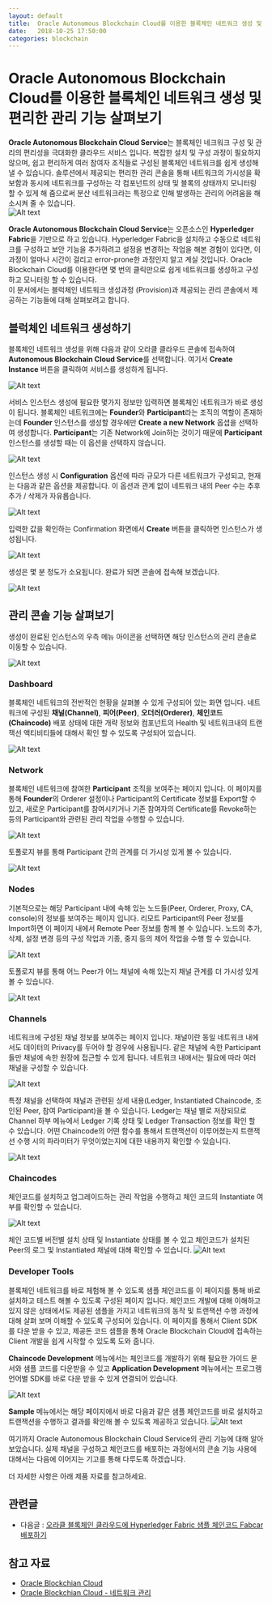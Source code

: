 ```yaml
---
layout: default
title:  Oracle Autonomous Blockchain Cloud를 이용한 블록체인 네트워크 생성 및 편리한 관리 기능 살펴보기
date:   2018-10-25 17:50:00
categories: blockchain
---
```


# Oracle Autonomous Blockchain Cloud를 이용한 블록체인 네트워크 생성 및 편리한 관리 기능 살펴보기

**Oracle Autonomous Blockchain Cloud Service**는 블록체인 네크워크 구성 및 관리의 편리성을 극대화한 클라우드 서비스 입니다. 복잡한 설치 및 구성 과정이 필요하지 않으며, 쉽고 편리하게 여러 참여자 조직들로 구성된 블록체인 네트워크를 쉽게 생성해 낼 수 있습니다. 솔루션에서 제공되는 편리한 관리 콘솔을 통해 네트워크의 가시성을 확보함과 동시에 네트워크를 구성하는 각 컴포넌트의 상태 및 블록의 상태까지 모니터링 할 수 있게 해 줌으로써 분산 네트워크라는 특정으로 인해 발생하는 관리의 어려움을 해소시켜 줄 수 있습니다.<br/>
![Alt text](https://monosnap.com/image/q339C1ZvLdPOLtI9chCGznCMhCckRE.png)

**Oracle Autonomous Blockchain Cloud Service**는 오픈소스인 **Hyperledger Fabric**을 기반으로 하고 있습니다. Hyperledger Fabric을 설치하고 수동으로 네트워크를 구성하고 보안 기능을 추가하려고 설정을 변경하는 작업을 해본 경험이 있다면, 이 과정이 얼마나 시간이 걸리고 error-prone한 과정인지 알고 계실 것입니다. Oracle Blockchain Cloud를 이용한다면 몇 번의 클릭만으로 쉽게 네트워크를 생성하고 구성하고 모니터링 할 수 있습니다. <br/>
이 문서에서는 블럭체인 네트워크 생성과정 (Provision)과 제공되는 관리 콘솔에서 제공하는 기능들에 대해 살펴보려고 합니다.

## 블럭체인 네트워크 생성하기
블록체인 네트워크 생성을 위해 다음과 같이 오라클 클라우드 콘솔에 접속하여 **Autonomous Blockchain Cloud Service**를 선택합니다. 여기서 **Create Instance** 버튼을 클릭하여 서비스를 생성하게 됩니다.

![Alt text](https://monosnap.com/image/Xa0L90jPUzYuNO2v4aamsrq3Pkbm51)

서비스 인스턴스 생성에 필요한 몇가지 정보만 입력하면 블록체인 네트워크가 바로 생성이 됩니다. 블록체인 네트워크에는 **Founder**와 **Participant**라는 조직의 역할이 존재하는데 **Founder** 인스턴스를 생성할 경우에만 **Create a new Network** 옵셥을 선택하여 생성합니다. **Participant**는 기존 Network에 Join하는 것이기 때문에 **Participant** 인스턴스를 생성할 때는 이 옵션을 선택하지 않습니다.

![Alt text](https://monosnap.com/image/fyRMvK7LKcGwDWCcUW56Dza6Og1K2Y.png)

인스턴스 생성 시 **Configuration** 옵션에 따라 규모가 다른 네트워크가 구성되고, 현재는 다음과 같은 옵션을 제공합니다. 이 옵션과 관계 없이 네트워크 내의 Peer 수는 추후 추가 / 삭제가 자유롭습니다. 

![Alt text](https://monosnap.com/image/fYE5kooz6q29hqSNUDrIAcZblO3SlH.png)

입력한 값을 확인하는 Confirmation 화면에서 **Create** 버튼을 클릭하면 인스턴스가 생성됩니다.

![Alt text](https://monosnap.com/image/uEmSpXHtQ9PJDazF0FjArwj5l5OCgK.png)

생성은 몇 분 정도가 소요됩니다. 완료가 되면 콘솔에 접속해 보겠습니다.

![Alt text](https://monosnap.com/image/vIN4sKVU4UhpwgtJG5aH7jdqkgfJvd.png)

## 관리 콘솔 기능 살펴보기
생성이 완료된 인스턴스의 우측 메뉴 아이콘을 선택하면 해당 인스턴스의 관리 콘솔로 이동할 수 있습니다.

![Alt text](https://monosnap.com/image/iBOSxiyEAr3kaH1sBx1kdHwp42GAqL.png)

### Dashboard
블록체인 네트워크의 전반적인 현황을 살펴볼 수 있게 구성되어 있는 화면 입니다. 네트워크에 구성된 **채널(Channel)**, **피어(Peer)**, **오더러(Orderer)**, **체인코드(Chaincode)** 배포 상태에 대한 개략 정보와 컴포넌트의 Health 및 네트워크내의 트랜잭선 액티비티들에 대해서 확인 할 수 있도록 구성되어 있습니다.

![Alt text](https://monosnap.com/image/19gBg6bfdesB7mjQH58PyMq2sozuP8.png)

### Network
블록체인 네트워크에 참여한 **Participant** 조직을 보여주는 페이지 입니다. 이 페이지를 통해 **Founder**의 Orderer 설정이나 Participant의 Certificate 정보를 Export할 수 있고, 새로운 Participant를 참여시키거나 기존 참여자의 Certificate를 Revoke하는 등의 Participant와 관련된 관리 작업을 수행할 수 있습니다.

![Alt text](https://monosnap.com/image/Ej99WcyOLw5yI0wHQtwQQYIbb2aP9U.png)

토폴로지 뷰를 통해 Participant 간의 관계를 더 가시성 있게 볼 수 있습니다.

![Alt text](https://monosnap.com/image/L2eiBmkCFGgDvs7zTixh24pBQAqsKn.png)

### Nodes 
기본적으로는 해당 Participant 내에 속해 있는 노드들(Peer, Orderer, Proxy, CA, console)의 정보를 보여주는 페이지 입니다. 리모트 Participant의 Peer 정보를 Import하면 이 페이지 내에서 Remote Peer 정보를 함께 볼 수 있습니다. 노드의 추가, 삭제, 설정 변경 등의 구성 작업과 기종, 중지 등의 제어 작업을 수행 할 수 있습니다. 

![Alt text](https://monosnap.com/image/yiYrvJKAaPRmIRqlEgSeKLahcwlS67.png)

토폴로지 뷰를 통해 어느 Peer가 어느 채널에 속해 있는지 채널 관계를 더 가시성 있게 볼 수 있습니다.

![Alt text](https://monosnap.com/image/69VwqILYU36ZYxTa9SRhu2Grm7nERu.png)

### Channels
네트워크에 구성된 채널 정보를 보여주는 페이지 입니다. 채널이란 동일 네트워크 내에서도 데이터의 Privacy를 두어야 할 경우에 사용됩니다. 같은 채널에 속한 Participant들만 채널에 속한 원장에 접근할 수 있게 됩니다. 네트워크 내애서는 필요에 따라 여러 채널을 구성할 수 있습니다.

![Alt text](https://monosnap.com/image/hRNNK3W9UYgEN5UkZA5UB6PjyviSD4.png)

특정 채널을 선택하여 채널과 관련된 상세 내용(Ledger, Instantiated Chaincode, 조인된 Peer, 참여 Participant)을 볼 수 있습니다.
Ledger는 채널 별로 저장되므로 Channel 하부 메뉴에서 Ledger 기록 상태 및 Ledger Transaction 정보를 확인 할 수 있습니다. 어떤 Chaincode의 어떤 함수를 통해서 트랜잭션이 이루어졌는지 트랜잭선 수행 시의 파라미터가 무엇이었는지에 대한 내용까지 확인할 수 있습니다.

![Alt text](https://monosnap.com/image/myIZfCoDq4Ud9GsebPTu3Xn6YsKuB5.png)

### Chaincodes
체인코드를 설치하고 업그레이드하는 관리 작업을 수행하고 체인 코드의 Instantiate 여부를 확인할 수 있습니다.

![Alt text](https://monosnap.com/image/ZcWamS9Dq9Q0buQkwEgfqCh5MdE4JP.png)

체인 코드별 버전별 설치 상태 및 Instantiate 상태를 볼 수 있고 체인코드가 설치된 Peer의 로그 및 Instantiated 채널에 대해 확인할 수 있습니다.
![Alt text](https://monosnap.com/image/1BadxytBPNMzEzfBBMPpaFzpFquHQ9.png)

### Developer Tools
블록체인 네트워크를 바로 체험해 볼 수 있도록 샘플 체인코드를 이 페이지를 통해 바로 설치하고 테스트 해볼 수 있도록 구성된 페이지 입니다. 체인코드 개발에 대해 이해하고 있지 않은 상태에서도 제공된 샘플을 가지고 네트워크의 동작 및 트랜잭션 수행 과정에 대해 살펴 보며 이해할 수 있도록 구성되어 있습니다. 이 페이지를 통해서 Client SDK를 다운 받을 수 있고, 제공돈 코드 샘플을 통해 Oracle Blockchain Cloud에 접속하는 Client 개발을 쉽게 시작할 수 있도록 도와 줍니다.

**Chaincode Development** 메뉴에서는 체인코드를 개발하기 위해 필요한 가이드 문서와 샘플 코드를 다운받을 수 있고
**Application Development** 메뉴에서는 프로그램 언어별 SDK를 바로 다운 받을 수 있게 연결되어 있습니다.

![Alt text](https://monosnap.com/image/uQ0ogNocR7QPuLedhIcES6SsbYYssC.png)

**Sample** 메뉴에서는 해당 페이지에서 바로 다음과 같은 샘플 체인코드를 바로 설치하고 트랜잭션을 수행하고 결과를 확인해 볼 수 있도록 제공하고 있습니다.
![Alt text](https://monosnap.com/image/akOTKab3kZPAYVAVgF0drvTAYmfmV2.png)

여기까지 Oracle Autonomous Blockchain Cloud Service의 관리 기능에 대해 알아보았습니다. 실제 채널을 구성하고 체인코드를 배포하는 과정에서의 콘솔 기능 사용에 대해서는 다음에 이어지는 기고를 통해 다루도록 하겠습니다.

더 자세한 사항은 아래 제품 자료를 참고하세요.
## 관련글
- 다음글 : [오라클 블록체인 클라우드에 Hyperledger Fabric 샘플 체인코드 Fabcar 배포하기](https://mee-nam-lee.github.io/docs/blockchain002/)

## 참고 자료
- [Oracle Blockchian Cloud](https://docs.oracle.com/en/cloud/paas/blockchain-cloud/index.html)
- [Oracle Blockchian Cloud - 네트워크 관리](https://docs.oracle.com/en/cloud/paas/blockchain-cloud/admintasks.html)